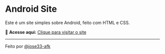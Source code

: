 # Android Site

Este é um site simples sobre Android, feito com HTML e CSS.

🔗 **Acesse aqui:** [Clique para visitar o site](https://jose33-afk.github.io/Android-site/)

---

Feito por [@jose33-afk](https://github.com/jose33-afk)
